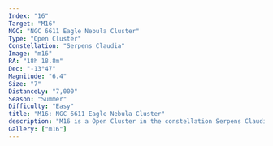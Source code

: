 ```yaml
---
Index: "16"
Target: "M16"
NGC: "NGC 6611 Eagle Nebula Cluster"
Type: "Open Cluster"
Constellation: "Serpens Claudia"
Image: "m16"
RA: "18h 18.8m"
Dec: "-13°47"
Magnitude: "6.4"
Size: "7"
DistanceLy: "7,000"
Season: "Summer"
Difficulty: "Easy"
title: "M16: NGC 6611 Eagle Nebula Cluster"
description: "M16 is a Open Cluster in the constellation Serpens Claudia."
Gallery: ["m16"]
---
```

